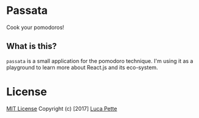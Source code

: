 # Passata

Cook your pomodoros!

## What is this?

`passata` is a small application for the pomodoro technique. I'm using it as a
playground to learn more about React.js and its eco-system.

# License

[MIT License](/LICENSE) Copyright (c) [2017] [Luca Pette](http://lucapette.me)
